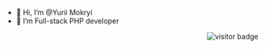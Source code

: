 - 👋 Hi, I’m @Yurii Mokryi
- 👀 I’m Full-stack PHP developer

<p align="right"> 
   <img src="https://visitor-badge.glitch.me/badge?page_id=yurii-mokryi.visitor-badge&left_color=black&right_color=blue" alt="visitor badge"/>
</p>

